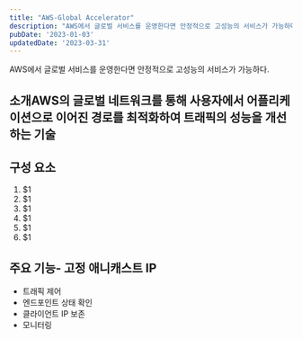 ```yaml
---
title: "AWS-Global Accelerator"
description: "AWS에서 글로벌 서비스를 운영한다면 안정적으로 고성능의 서비스가 가능하다.   소개  AWS의 글로벌 네트워크를 통해 사용자에서 어플리케이션으로 이어진 경로를 최적화하여 트래픽의 성능을 개선하는 기술   구성 요소   1. 엔드포인트 그룹  2. 엔드포인트  3. 리스너  4. 애니캐..."
pubDate: '2023-01-03'
updatedDate: '2023-03-31'
---
```


AWS에서 글로벌 서비스를 운영한다면 안정적으로 고성능의 서비스가 가능하다.

## 소개AWS의 글로벌 네트워크를 통해 사용자에서 어플리케이션으로 이어진 경로를 최적화하여 트래픽의 성능을 개선하는 기술

## 구성 요소

1. $1
2. $1
3. $1
4. $1
5. $1
6. $1

## 주요 기능- 고정 애니캐스트 IP

- 트래픽 제어
- 엔드포인트 상태 확인
- 클라이언트 IP 보존
- 모니터링